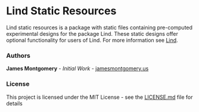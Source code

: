 # Lind Static Resources

Lind static resources is a package with static files containing pre-computed
experimental designs for the package Lind. These static designs offer optional
functionality for users of Lind. For more information see [Lind](https://github.com/James-Montgomery/lind).

### Authors

**James Montgomery** - *Initial Work* - [jamesmontgomery.us](http://jamesmontgomery.us)

### License

This project is licensed under the MIT License - see the [LICENSE.md](LICENSE.md) file for details

